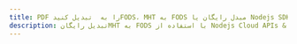 ---title: PDF را به  تبدیل کنیدFODS، MHT به FODS مبدل رایگان یا Nodejs SDKdescription: تبدیل رایگانMHT به FODS با استفاده از Nodejs Cloud APIs & SDK همچنین اسناد PDF را در Cloud ایجاد، ویرایش و رندر کنید.---
